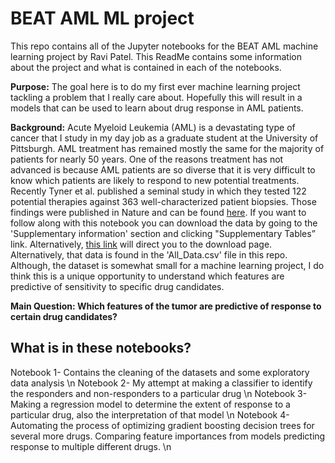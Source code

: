 # BEAT AML ML project

This repo contains all of the Jupyter notebooks for the BEAT AML machine learning project by Ravi Patel. This ReadMe contains some information about the project and what is contained in each of the notebooks.

**Purpose:** The goal here is to do my first ever machine learning project tackling a problem that I really care about. Hopefully this will result in a models that can be used to learn about drug response in AML patients.

**Background:** Acute Myeloid Leukemia (AML) is a devastating type of cancer that I study in my day job as a graduate student at the University of Pittsburgh. AML treatment has remained mostly the same for the majority of patients for nearly 50 years. One of the reasons treatment has not advanced is because AML patients are so diverse that it is very difficult to know which patients are likely to respond to new potential treatments. Recently Tyner et al. published a seminal study in which they tested 122 potential therapies against 363 well-characterized patient biopsies. Those findings were published in Nature and can be found [here](https://www.nature.com/articles/s41586-018-0623-z). If you want to follow along with this notebook you can download the data by going to the 'Supplementary information' section and clicking "Supplementary Tables” link. Alternatively, [this link](https://static-content.springer.com/esm/art%3A10.1038%2Fs41586-018-0623-z/MediaObjects/41586_2018_623_MOESM3_ESM.xlsx) will direct you to the download page. Alternatively, that data is found in the 'All_Data.csv' file in this repo.  Although, the dataset is somewhat small for a machine learning project, I do think this is a unique opportunity to understand which features are predictive of sensitivity to specific drug candidates.

**Main Question: Which features of the tumor are predictive of response to certain drug candidates?**

## What is in these notebooks?
Notebook 1- Contains the cleaning of the datasets and some exploratory data analysis \n
Notebook 2- My attempt at making a classifier to identify the responders and non-responders to a particular drug \n
Notebook 3- Making a regression model to determine the extent of response to a particular drug, also the interpretation of that model \n
Notebook 4- Automating the process of optimizing gradient boosting decision trees for several more drugs. Comparing feature importances from models predicting response to multiple different drugs. \n
